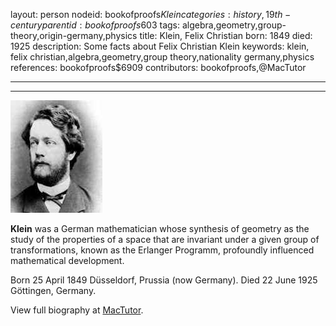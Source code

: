 layout: person
nodeid: bookofproofs$Klein
categories: history,19th-century
parentid: bookofproofs$603
tags: algebra,geometry,group-theory,origin-germany,physics
title: Klein, Felix Christian
born: 1849
died: 1925
description: Some facts about Felix Christian Klein
keywords: klein, felix christian,algebra,geometry,group theory,nationality germany,physics
references: bookofproofs$6909
contributors: bookofproofs,@MacTutor

---


---

![Klein.jpg](https://github.com/bookofproofs/bookofproofs.github.io/blob/main/_sources/_assets/images/portraits/Klein.jpg?raw=true)

**Klein** was a German mathematician whose synthesis of geometry as the study of the properties of a space that are invariant under a given group of transformations, known as the Erlanger Programm, profoundly influenced mathematical development.

Born 25 April 1849 Düsseldorf, Prussia (now Germany). Died 22 June 1925 Göttingen, Germany.


View full biography at [MacTutor](https://mathshistory.st-andrews.ac.uk/Biographies/Klein/).